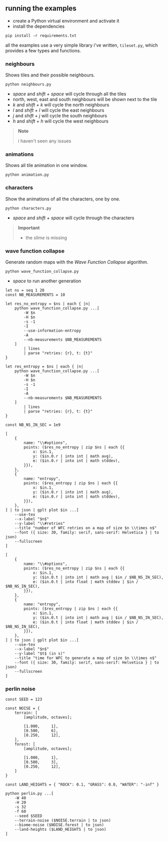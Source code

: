 ## running the examples
- create a Python virtual environment and activate it
- install the dependencies
```shell
pip install -r requirements.txt
```

all the examples use a very simple library i've written, `tileset.py`, which provides a few types and functions.

### neighbours
Shows tiles and their possible neighbours.

```shell
python neighbours.py
```
- _space_ and _shift + space_ will cycle through all the tiles
- north, west, east and south neighbours will be shown next to the tile
- _k_ and _shift + k_ will cycle the north neighbours
- _l_ and _shift + l_ will cycle the east neighbours
- _j_ and _shift + j_ will cycle the south neighbours
- _h_ and _shift + h_ will cycle the west neighbours

> **Note**
>
> i haven't seen any issues

### animations
Shows all tile animation in one window.

```shell
python animation.py
```

### characters
Show the animations of all the characters, one by one.

```shell
python characters.py
```
- _space_ and _shift + space_ will cycle through the characters

> **Important**
>
> - the _slime_ is missing

### wave function collapse
Generate random maps with the _Wave Function Collapse_ algorithm.

```shell
python wave_function_collapse.py
```

- _space_ to run another generation

```nushell
let ns = seq 1 20
const NB_MEASUREMENTS = 10

let res_no_entropy = $ns | each { |n|
    python wave_function_collapse.py ...[
        -W $n
        -H $n
        -s -1
        -I
        --use-information-entropy
        -A
        --nb-measurements $NB_MEASUREMENTS
    ]
        | lines
        | parse "retries: {r}, t: {t}"
}

let res_entropy = $ns | each { |n|
    python wave_function_collapse.py ...[
        -W $n
        -H $n
        -s -1
        -I
        -A
        --nb-measurements $NB_MEASUREMENTS
    ]
        | lines
        | parse "retries: {r}, t: {t}"
}
```
```nushell
const NB_NS_IN_SEC = 1e9

[
    {
        name: "\\#options",
        points: ($res_no_entropy | zip $ns | each {{
            x: $in.1,
            y: ($in.0.r | into int | math avg),
            e: ($in.0.r | into int | math stddev),
        }}),
    },
    {
        name: "entropy",
        points: ($res_entropy | zip $ns | each {{
            x: $in.1,
            y: ($in.0.r | into int | math avg),
            e: ($in.0.r | into int | math stddev),
        }}),
    },
] | to json | gplt plot $in ...[
    --use-tex
    --x-label "$n$"
    --y-label "\\#retries"
    --title "number of WFC retries on a map of size $n \\times n$"
    --font ({ size: 30, family: serif, sans-serif: Helvetica } | to json)
    --fullscreen
]

[
    {
        name: "\\#options",
        points: ($res_no_entropy | zip $ns | each {{
            x: $in.1,
            y: ($in.0.t | into int | math avg | $in / $NB_NS_IN_SEC),
            e: ($in.0.t | into float | math stddev | $in / $NB_NS_IN_SEC),
        }}),
    },
    {
        name: "entropy",
        points: ($res_entropy | zip $ns | each {{
            x: $in.1,
            y: ($in.0.t | into int | math avg | $in / $NB_NS_IN_SEC),
            e: ($in.0.t | into float | math stddev | $in / $NB_NS_IN_SEC),
        }}),
    },
] | to json | gplt plot $in ...[
    --use-tex
    --x-label "$n$"
    --y-label "$t$ (in s)"
    --title "time for WFC to generate a map of size $n \\times n$"
    --font ({ size: 30, family: serif, sans-serif: Helvetica } | to json)
    --fullscreen
]
```

### perlin noise
```nushell
const SEED = 123

const NOISE = {
    terrain: [
        [amplitude, octaves];

        [1.000,     1],
        [0.500,     6],
        [0.250,     12],
    ],
    forest: [
        [amplitude, octaves];

        [1.000,     1],
        [0.500,     3],
        [0.250,     12],
    ]
}

const LAND_HEIGHTS = { "ROCK": 0.1, "GRASS": 0.0, "WATER": "-inf" }

python perlin.py ...[
    -W 40
    -H 20
    -s 32
    -f 60
    --seed $SEED
    --terrain-noise ($NOISE.terrain | to json)
    --biome-noise ($NOISE.forest | to json)
    --land-heights ($LAND_HEIGHTS | to json)
]
```
